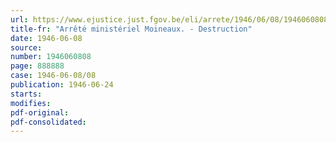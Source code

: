 ```yaml
---
url: https://www.ejustice.just.fgov.be/eli/arrete/1946/06/08/1946060808/justel
title-fr: "Arrêté ministériel Moineaux. - Destruction"
date: 1946-06-08
source:
number: 1946060808
page: 888888
case: 1946-06-08/08
publication: 1946-06-24
starts:
modifies:
pdf-original:
pdf-consolidated:
---
```


